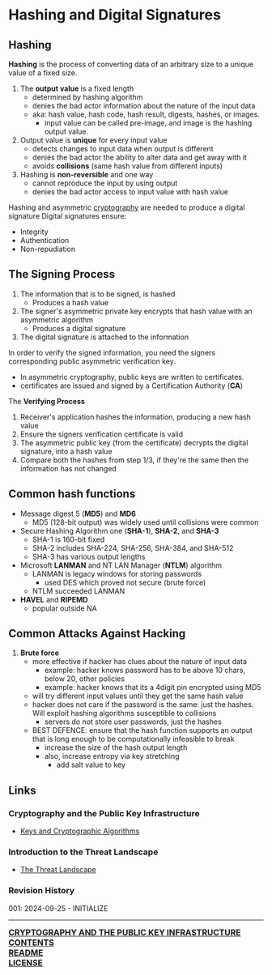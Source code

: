 # Hashing and Digital Signatures

## Hashing
**Hashing** is the process of converting data of an arbitrary size to a unique value of a fixed size.
1. The **output value** is a fixed length
	- determined by hashing algorithm
	- denies the bad actor information about the nature of the input data
	- aka: hash value, hash code, hash result, digests, hashes, or images.
		- input value can be called pre-image, and image is the hashing output value.
2. Output value is **unique** for every input value
	- detects changes to input data when output is different
	- denies the bad actor the ability to alter data and get away with it
	- avoids **collisions** (same hash value from different inputs)
3. Hashing is **non-reversible** and one way
	- cannot reproduce the input by using output
	- denies the bad actor access to input value with hash value

Hashing and asymmetric [cryptography](https://github.com/ryancranie/cybersecurity-osint/blob/main/Notes/Cryptography%20and%20the%20Public%20Key%20Infrastructure/Keys%20and%20Cryptographic%20Algorithms.md) are needed to produce a digital signature
Digital signatures ensure:
- Integrity
- Authentication
- Non-repudiation

## The Signing Process
1. The information that is to be signed, is hashed
	- Produces a hash value
2. The signer's asymmetric private key encrypts that hash value with an asymmetric algorithm
	- Produces a digital signature
3. The digital signature is attached to the information

In order to verify the signed information, you need the signers corresponding public asymmetric verification key.
- In asymmetric cryptography, public keys are written to certificates.
- certificates are issued and signed by a Certification Authority (**CA**) 

The **Verifying Process**
1. Receiver's application hashes the information, producing a new hash value
2. Ensure the signers verification certificate is valid
3. The asymmetric public key (from the certificate) decrypts the digital signature, into a hash value
4. Compare both the hashes from step 1/3, if they're the same then the information has not changed

## Common hash functions
- Message digest 5 (**MD5**) and **MD6**
	- MD5 (128-bit output) was widely used until collisions were common
- Secure Hashing Algorithm one (**SHA-1**), **SHA-2**, and **SHA-3**
	- SHA-1 is 160-bit fixed
	- SHA-2 includes SHA-224, SHA-256, SHA-384, and SHA-512
	- SHA-3 has various output lengths
- Microsoft **LANMAN** and NT LAN Manager (**NTLM**) algorithm
	- LANMAN is legacy windows for storing passwords
		- used DES which proved not secure (brute force)
	- NTLM succeeded LANMAN 
- **HAVEL** and **RIPEMD**
	- popular outside NA

## Common Attacks Against Hacking
1. **Brute force**
	- more effective if hacker has clues about the nature of input data
		- example: hacker knows password has to be above 10 chars, below 20, other policies
		- example: hacker knows that its a 4digit pin encrypted using MD5
	- will try different input values until they get the same hash value
	- hacker does not care if the password is the same: just the hashes. Will exploit hashing algorithms susceptible to collisions
		- servers do not store user passwords, just the hashes
	- BEST DEFENCE: ensure that the hash function supports an output that is long enough to be computationally infeasible to break
		- increase the size of the hash output length
		- also, increase entropy via key stretching
			- add salt value to key

## Links
### Cryptography and the Public Key Infrastructure
- [Keys and Cryptographic Algorithms](https://github.com/ryancranie/cybersecurity-osint/blob/main/Notes/Cryptography%20and%20the%20Public%20Key%20Infrastructure/Keys%20and%20Cryptographic%20Algorithms.md)
### Introduction to the Threat Landscape
- [The Threat Landscape](https://github.com/ryancranie/cybersecurity-osint/blob/main/Notes/Introduction%20to%20the%20Threat%20Landscape/The%20Threat%20Landscape.md)
### Revision History
001: 2024-09-25 - INITIALIZE

---
<font size=3><b>[CRYPTOGRAPHY AND THE PUBLIC KEY INFRASTRUCTURE CONTENTS](https://github.com/ryancranie/cybersecurity-osint/blob/main/Contents/-%20Cryptography%20and%20the%20Public%20Key%20Infrastructure%20Contents.md)<br>
[README](https://github.com/ryancranie/cybersecurity-osint/blob/main/README.md)<br>
[LICENSE](https://github.com/ryancranie/cybersecurity-osint/blob/main/LICENSE)</b></font>